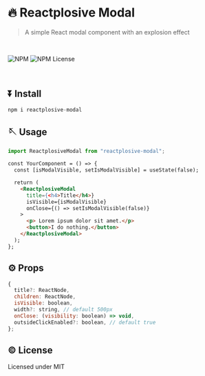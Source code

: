 # 🔥 Reactplosive Modal

> A simple React modal component with an explosion effect

<br />

![NPM](https://img.shields.io/npm/v/reactplosive-modal)
![NPM License](https://img.shields.io/npm/l/reactplosive-modal)

<br />

## ⏬ Install

```js
npm i reactplosive-modal
```

## 🪡 Usage

```js
import ReactplosiveModal from "reactplosive-modal";
```

```html
const YourComponent = () => {
  const [isModalVisible, setIsModalVisible] = useState(false);

  return (
    <ReactplosiveModal
      title={<h4>Title</h4>}
      isVisible={isModalVisible}
      onClose={() => setIsModalVisible(false)}
    >
      <p> Lorem ipsum dolor sit amet.</p>
      <button>I do nothing.</button>
    </ReactplosiveModal>
  );
};

```

## ⚙️ Props

```js
{
  title?: ReactNode,
  children: ReactNode,
  isVisible: boolean,
  width?: string, // default 500px
  onClose: (visibility: boolean) => void,
  outsideClickEnabled?: boolean, // default true
};
```

## ©️ License

Licensed under MIT
